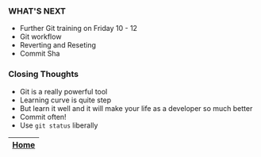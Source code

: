 ### WHAT'S NEXT

-   Further Git training on Friday 10 - 12
-   Git workflow
-   Reverting and Reseting
-   Commit Sha

### Closing Thoughts

-   Git is a really powerful tool
-   Learning curve is quite step
-   But learn it well and it will make your life as a developer so much better
-   Commit often!
-   Use `git status` liberally

| [Home](index.md) |
| ---------------- |

